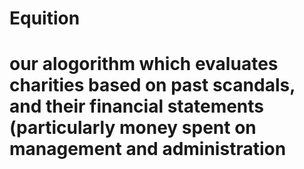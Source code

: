 # Equition
# our alogorithm which evaluates charities based on past scandals, and their financial statements (particularly money spent on management and administration

